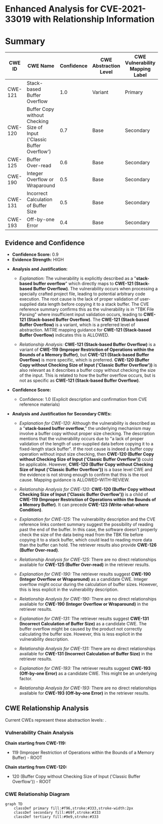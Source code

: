 # Enhanced Analysis for CVE-2021-33019 with Relationship Information

# Summary
| CWE ID | CWE Name | Confidence | CWE Abstraction Level | CWE Vulnerability Mapping Label | CWE-Vulnerability Mapping Notes |
|---|---|---|---|---|---|
| CWE-121 | Stack-based Buffer Overflow | 1.0 | Variant | Primary | Allowed |
| CWE-120 | Buffer Copy without Checking Size of Input ('Classic Buffer Overflow') | 0.7 | Base | Secondary | Allowed-with-Review |
| CWE-125 | Buffer Over-read | 0.6 | Base | Secondary | Allowed |
| CWE-190 | Integer Overflow or Wraparound | 0.5 | Base | Secondary | Allowed |
| CWE-131 | Incorrect Calculation of Buffer Size | 0.5 | Base | Secondary | Allowed |
| CWE-193 | Off-by-one Error | 0.4 | Base | Secondary | Allowed |

## Evidence and Confidence

*   **Confidence Score:** 0.9
*   **Evidence Strength:** HIGH

- **Analysis and Justification:**
  - *Explanation:* The vulnerability is explicitly described as a "**stack-based buffer overflow**" which directly maps to **CWE-121 (Stack-based Buffer Overflow)**. The vulnerability occurs when processing a specially crafted project file, leading to potential arbitrary code execution. The root cause is the lack of proper validation of user-supplied data length before copying it to a stack buffer. The CVE reference summary confirms this as the vulnerability is in "TBK File Parsing" where insufficient input validation occurs, leading to **CWE-121 (Stack-based Buffer Overflow)**. The **CWE-121 (Stack-based Buffer Overflow)** is a variant, which is a preferred level of abstraction. MITRE mapping guidance for **CWE-121 (Stack-based Buffer Overflow)** indicates this is ALLOWED.

  - *Relationship Analysis:* **CWE-121 (Stack-based Buffer Overflow)** is a variant of **CWE-119 (Improper Restriction of Operations within the Bounds of a Memory Buffer)**, but **CWE-121 (Stack-based Buffer Overflow)** is more specific, which is preferred. **CWE-120 (Buffer Copy without Checking Size of Input ('Classic Buffer Overflow'))** is also relevant as it describes a buffer copy without checking the size of the input. This is related to how the buffer overflow occurs, but is not as specific as **CWE-121 (Stack-based Buffer Overflow)**.

- **Confidence Score:**
  - Confidence: 1.0 (Explicit description and confirmation from CVE reference materials)

- **Analysis and Justification for Secondary CWEs:**
  - *Explanation for CWE-120:* Although the vulnerability is described as a "**stack-based buffer overflow**," the underlying mechanism may involve a buffer copy without proper size checking. The description mentions that the vulnerability occurs due to "a lack of proper validation of the length of user-supplied data before copying it to a fixed-length stack buffer". If the root cause is indeed a buffer copy operation without input size checking, then **CWE-120 (Buffer Copy without Checking Size of Input ('Classic Buffer Overflow'))** could be applicable. However, **CWE-120 (Buffer Copy without Checking Size of Input ('Classic Buffer Overflow'))** is a base level CWE and the evidence is not strong enough to confirm that this is the root cause. Mapping guidance is ALLOWED-WITH-REVIEW.
  - *Relationship Analysis for CWE-120:* **CWE-120 (Buffer Copy without Checking Size of Input ('Classic Buffer Overflow'))** is a child of **CWE-119 (Improper Restriction of Operations within the Bounds of a Memory Buffer)**. It can precede **CWE-123 (Write-what-where Condition)**.

  - *Explanation for CWE-125:* The vulnerability description and the CVE reference links content summary suggest the possibility of reading past the end of the buffer. In this case, the software doesn't properly check the size of the data being read from the TBK file before copying it to a stack buffer, which could lead to reading more data than the buffer can hold. The retriever results also provide **CWE-126 (Buffer Over-read)**.
  - *Relationship Analysis for CWE-125:* There are no direct relationships available for **CWE-125 (Buffer Over-read)** in the retriever results.

  - *Explanation for CWE-190:* The retriever results suggest **CWE-190 (Integer Overflow or Wraparound)** as a candidate CWE. Integer overflow might occur during the calculation of buffer sizes. However, this is less explicit in the vulnerability description.
  - *Relationship Analysis for CWE-190:* There are no direct relationships available for **CWE-190 (Integer Overflow or Wraparound)** in the retriever results.

  - *Explanation for CWE-131:* The retriever results suggest **CWE-131 (Incorrect Calculation of Buffer Size)** as a candidate CWE. The buffer overflow might be caused by the product not correctly calculating the buffer size. However, this is less explicit in the vulnerability description.
  - *Relationship Analysis for CWE-131:* There are no direct relationships available for **CWE-131 (Incorrect Calculation of Buffer Size)** in the retriever results.

  - *Explanation for CWE-193:* The retriever results suggest **CWE-193 (Off-by-one Error)** as a candidate CWE. This might be an underlying factor.
  - *Relationship Analysis for CWE-193:* There are no direct relationships available for **CWE-193 (Off-by-one Error)** in the retriever results.


## CWE Relationship Analysis

Current CWEs represent these abstraction levels: .


### Vulnerability Chain Analysis

**Chain starting from CWE-119:**
- 119 (Improper Restriction of Operations within the Bounds of a Memory Buffer) - ROOT


**Chain starting from CWE-120:**
- 120 (Buffer Copy without Checking Size of Input ('Classic Buffer Overflow')) - ROOT



### CWE Relationship Diagram

```mermaid
graph TD
    classDef primary fill:#f96,stroke:#333,stroke-width:2px
    classDef secondary fill:#69f,stroke:#333
    classDef tertiary fill:#9e9,stroke:#333
```
